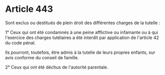 # Article 443

<p>   Sont exclus ou destitués de plein droit des différentes charges de la tutelle :</p><p>   1° Ceux qui ont été condamnés à une peine afflictive ou infamante ou à qui l'exercice des charges tutélaires a été interdit par application de l'article 42 du code pénal.</p><p>   Ils pourront, toutefois, être admis à la tutelle de leurs propres enfants, sur avis conforme du conseil de famille.</p><p>   2° Ceux qui ont été déchus de l'autorité parentale.</p>